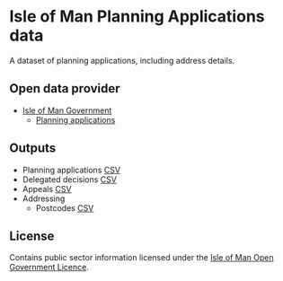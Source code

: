# Isle of Man Planning Applications data

A dataset of planning applications, including address details.

## Open data provider

* [Isle of Man Government](https://www.gov.im/about-the-government/government/open-data/)
  * [Planning applications](https://www.gov.im/about-the-government/government/open-data/energy-and-environment/planning-application-data/)

## Outputs

  * Planning applications [CSV](https://github.com/dankarran/isleofman-opendata/blob/main/data/gov.im/planning-applications/outputs/planning-applications.csv)
  * Delegated decisions [CSV](https://github.com/dankarran/isleofman-opendata/blob/main/data/gov.im/planning-applications/outputs/delegated-decisions.csv)
  * Appeals [CSV](https://github.com/dankarran/isleofman-opendata/blob/main/data/gov.im/planning-applications/outputs/appeals.csv)
  * Addressing
    * Postcodes [CSV](https://github.com/dankarran/isleofman-opendata/blob/main/data/gov.im/planning-applications/outputs/addressing/postcodes/postcodes.csv)

## License

Contains public sector information licensed under the [Isle of Man Open Government Licence](https://www.gov.im/about-this-site/open-government-licence/).
